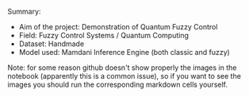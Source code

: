 Summary:

  - Aim of the project: Demonstration of Quantum Fuzzy Control
  - Field: Fuzzy Control Systems / Quantum Computing
  - Dataset: Handmade
  - Model used: Mamdani Inference Engine (both classic and fuzzy)

Note: for some reason github doesn't show properly the images in the notebook (apparently this is a common issue), so if you want to see the images you should run the corresponding markdown cells yourself.
